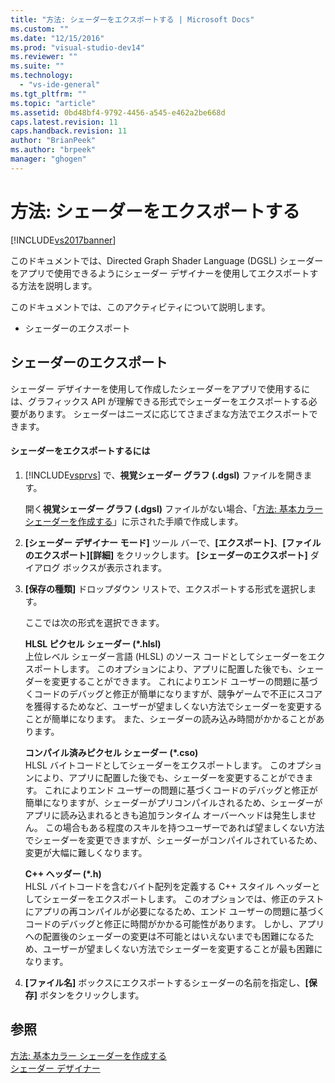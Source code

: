 ```yaml
---
title: "方法: シェーダーをエクスポートする | Microsoft Docs"
ms.custom: ""
ms.date: "12/15/2016"
ms.prod: "visual-studio-dev14"
ms.reviewer: ""
ms.suite: ""
ms.technology: 
  - "vs-ide-general"
ms.tgt_pltfrm: ""
ms.topic: "article"
ms.assetid: 0bd48bf4-9792-4456-a545-e462a2be668d
caps.latest.revision: 11
caps.handback.revision: 11
author: "BrianPeek"
ms.author: "brpeek"
manager: "ghogen"
---
```

# 方法: シェーダーをエクスポートする
[!INCLUDE[vs2017banner](../code-quality/includes/vs2017banner.md)]

このドキュメントでは、Directed Graph Shader Language \(DGSL\) シェーダーをアプリで使用できるようにシェーダー デザイナーを使用してエクスポートする方法を説明します。  
  
 このドキュメントでは、このアクティビティについて説明します。  
  
-   シェーダーのエクスポート  
  
## シェーダーのエクスポート  
 シェーダー デザイナーを使用して作成したシェーダーをアプリで使用するには、グラフィックス API が理解できる形式でシェーダーをエクスポートする必要があります。  シェーダーはニーズに応じてさまざまな方法でエクスポートできます。  
  
#### シェーダーをエクスポートするには  
  
1.  [!INCLUDE[vsprvs](../code-quality/includes/vsprvs_md.md)] で、**視覚シェーダー グラフ \(.dgsl\)** ファイルを開きます。  
  
     開く**視覚シェーダー グラフ \(.dgsl\)** ファイルがない場合、「[方法: 基本カラー シェーダーを作成する](../designers/how-to-create-a-basic-color-shader.md)」に示された手順で作成します。  
  
2.  **\[シェーダー デザイナー モード\]** ツール バーで、**\[エクスポート\]**、**\[ファイルのエクスポート\]\[詳細\]** をクリックします。  **\[シェーダーのエクスポート\]** ダイアログ ボックスが表示されます。  
  
3.  **\[保存の種類\]** ドロップダウン リストで、エクスポートする形式を選択します。  
  
     ここでは次の形式を選択できます。  
  
     **HLSL ピクセル シェーダー \(\*.hlsl\)**  
     上位レベル シェーダー言語 \(HLSL\) のソース コードとしてシェーダーをエクスポートします。  このオプションにより、アプリに配置した後でも、シェーダーを変更することができます。  これによりエンド ユーザーの問題に基づくコードのデバッグと修正が簡単になりますが、競争ゲームで不正にスコアを獲得するためなど、ユーザーが望ましくない方法でシェーダーを変更することが簡単になります。  また、シェーダーの読み込み時間がかかることがあります。  
  
     **コンパイル済みピクセル シェーダー \(\*.cso\)**  
     HLSL バイトコードとしてシェーダーをエクスポートします。  このオプションにより、アプリに配置した後でも、シェーダーを変更することができます。  これによりエンド ユーザーの問題に基づくコードのデバッグと修正が簡単になりますが、シェーダーがプリコンパイルされるため、シェーダーがアプリに読み込まれるときも追加ランタイム オーバーヘッドは発生しません。  この場合もある程度のスキルを持つユーザーであれば望ましくない方法でシェーダーを変更できますが、シェーダーがコンパイルされているため、変更が大幅に難しくなります。  
  
     **C\+\+ ヘッダー \(\*.h\)**  
     HLSL バイトコードを含むバイト配列を定義する C\+\+ スタイル ヘッダーとしてシェーダーをエクスポートします。  このオプションでは、修正のテストにアプリの再コンパイルが必要になるため、エンド ユーザーの問題に基づくコードのデバッグと修正に時間がかかる可能性があります。  しかし、アプリへの配置後のシェーダーの変更は不可能とはいえないまでも困難になるため、ユーザーが望ましくない方法でシェーダーを変更することが最も困難になります。  
  
4.  **\[ファイル名\]** ボックスにエクスポートするシェーダーの名前を指定し、**\[保存\]** ボタンをクリックします。  
  
## 参照  
 [方法: 基本カラー シェーダーを作成する](../designers/how-to-create-a-basic-color-shader.md)   
 [シェーダー デザイナー](../designers/shader-designer.md)